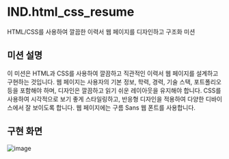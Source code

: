 # IND.html_css_resume
HTML/CSS를 사용하여 깔끔한 이력서 웹 페이지를 디자인하고 구조화 미션
## 미션 설명
이 미션은 HTML과 CSS를 사용하여 깔끔하고 직관적인 이력서 웹 페이지를 설계하고 구현하는 것입니다. 웹 페이지는 사용자의 기본 정보, 학력, 경력, 기술 스택, 포트폴리오 등을 포함해야 하며, 디자인은 깔끔하고 읽기 쉬운 레이아웃을 유지해야 합니다. CSS를 사용하여 시각적으로 보기 좋게 스타일링하고, 반응형 디자인을 적용하여 다양한 디바이스에서 잘 보이도록 합니다. 웹 페이지에는 구름 Sans 웹 폰트를 사용합니다.
## 구현 화면
![image](https://github.com/KakaotechBootcamp1st-milo-memories/IND.html_css_resume/assets/102672547/e41a43eb-7db4-4700-b3f6-4781be458f9f)
